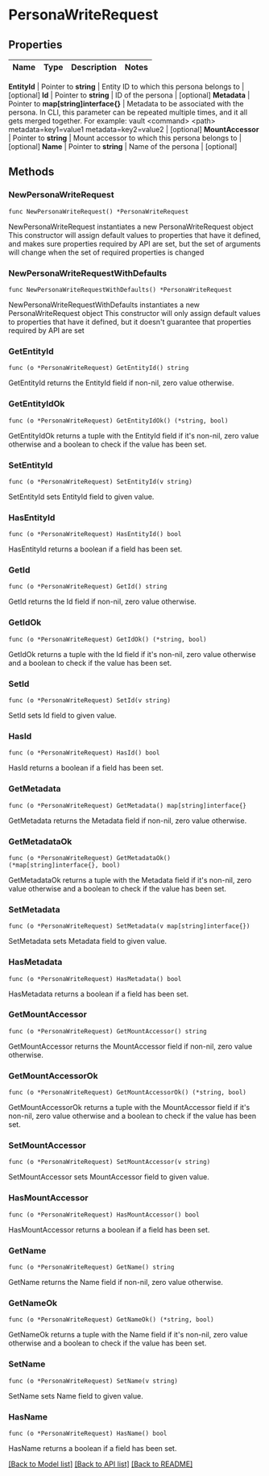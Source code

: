 # PersonaWriteRequest


## Properties

Name | Type | Description | Notes
------------ | ------------- | ------------- | -------------


**EntityId** | Pointer to **string** | Entity ID to which this persona belongs to | [optional] 
**Id** | Pointer to **string** | ID of the persona | [optional] 
**Metadata** | Pointer to **map[string]interface{}** | Metadata to be associated with the persona. In CLI, this parameter can be repeated multiple times, and it all gets merged together. For example: vault &lt;command&gt; &lt;path&gt; metadata&#x3D;key1&#x3D;value1 metadata&#x3D;key2&#x3D;value2 | [optional] 
**MountAccessor** | Pointer to **string** | Mount accessor to which this persona belongs to | [optional] 
**Name** | Pointer to **string** | Name of the persona | [optional] 



## Methods


### NewPersonaWriteRequest

`func NewPersonaWriteRequest() *PersonaWriteRequest`

NewPersonaWriteRequest instantiates a new PersonaWriteRequest object
This constructor will assign default values to properties that have it defined,
and makes sure properties required by API are set, but the set of arguments
will change when the set of required properties is changed

### NewPersonaWriteRequestWithDefaults

`func NewPersonaWriteRequestWithDefaults() *PersonaWriteRequest`

NewPersonaWriteRequestWithDefaults instantiates a new PersonaWriteRequest object
This constructor will only assign default values to properties that have it defined,
but it doesn't guarantee that properties required by API are set


### GetEntityId

`func (o *PersonaWriteRequest) GetEntityId() string`

GetEntityId returns the EntityId field if non-nil, zero value otherwise.

### GetEntityIdOk

`func (o *PersonaWriteRequest) GetEntityIdOk() (*string, bool)`

GetEntityIdOk returns a tuple with the EntityId field if it's non-nil, zero value otherwise
and a boolean to check if the value has been set.

### SetEntityId

`func (o *PersonaWriteRequest) SetEntityId(v string)`

SetEntityId sets EntityId field to given value.


### HasEntityId

`func (o *PersonaWriteRequest) HasEntityId() bool`

HasEntityId returns a boolean if a field has been set.




### GetId

`func (o *PersonaWriteRequest) GetId() string`

GetId returns the Id field if non-nil, zero value otherwise.

### GetIdOk

`func (o *PersonaWriteRequest) GetIdOk() (*string, bool)`

GetIdOk returns a tuple with the Id field if it's non-nil, zero value otherwise
and a boolean to check if the value has been set.

### SetId

`func (o *PersonaWriteRequest) SetId(v string)`

SetId sets Id field to given value.


### HasId

`func (o *PersonaWriteRequest) HasId() bool`

HasId returns a boolean if a field has been set.




### GetMetadata

`func (o *PersonaWriteRequest) GetMetadata() map[string]interface{}`

GetMetadata returns the Metadata field if non-nil, zero value otherwise.

### GetMetadataOk

`func (o *PersonaWriteRequest) GetMetadataOk() (*map[string]interface{}, bool)`

GetMetadataOk returns a tuple with the Metadata field if it's non-nil, zero value otherwise
and a boolean to check if the value has been set.

### SetMetadata

`func (o *PersonaWriteRequest) SetMetadata(v map[string]interface{})`

SetMetadata sets Metadata field to given value.


### HasMetadata

`func (o *PersonaWriteRequest) HasMetadata() bool`

HasMetadata returns a boolean if a field has been set.




### GetMountAccessor

`func (o *PersonaWriteRequest) GetMountAccessor() string`

GetMountAccessor returns the MountAccessor field if non-nil, zero value otherwise.

### GetMountAccessorOk

`func (o *PersonaWriteRequest) GetMountAccessorOk() (*string, bool)`

GetMountAccessorOk returns a tuple with the MountAccessor field if it's non-nil, zero value otherwise
and a boolean to check if the value has been set.

### SetMountAccessor

`func (o *PersonaWriteRequest) SetMountAccessor(v string)`

SetMountAccessor sets MountAccessor field to given value.


### HasMountAccessor

`func (o *PersonaWriteRequest) HasMountAccessor() bool`

HasMountAccessor returns a boolean if a field has been set.




### GetName

`func (o *PersonaWriteRequest) GetName() string`

GetName returns the Name field if non-nil, zero value otherwise.

### GetNameOk

`func (o *PersonaWriteRequest) GetNameOk() (*string, bool)`

GetNameOk returns a tuple with the Name field if it's non-nil, zero value otherwise
and a boolean to check if the value has been set.

### SetName

`func (o *PersonaWriteRequest) SetName(v string)`

SetName sets Name field to given value.


### HasName

`func (o *PersonaWriteRequest) HasName() bool`

HasName returns a boolean if a field has been set.









[[Back to Model list]](../README.md#documentation-for-models) [[Back to API list]](../README.md#documentation-for-api-endpoints) [[Back to README]](../README.md)


